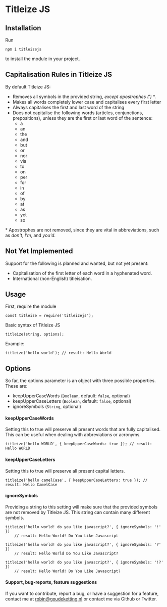 # Titleize JS

## Installation

Run

```
npm i titleizejs
```

to install the module in your project.

## Capitalisation Rules in Titleize JS

By default Titleize JS:

- Removes all symbols in the provided string, _except apostrophes (')_ \*.
- Makes all words completely lower case and capitalises every first letter
- Always capitalises the first and last word of the string
- Does not capitalise the following words (articles, conjunctions, prepositions), unless they are the first or last word of the sentence:
  - a
  - an
  - the
  - and
  - but
  - or
  - nor
  - via
  - to
  - on
  - per
  - for
  - in
  - of
  - by
  - at
  - as
  - yet
  - so

\* Apostrophes are not removed, since they are vital in abbreviations, such as _don't_, _I'm_, and _you'd_.

## Not Yet Implemented

Support for the following is planned and wanted, but not yet present:

- Capitalisation of the first letter of each word in a hyphenated word.
- International (non-English) titleisation.

## Usage

First, require the module

```
const titleize = require('titleizejs');
```

Basic syntax of Titleize JS

```
titleize(string, options);
```

Example:

```
titleize('hello world'); // result: Hello World
```

## Options

So far, the options parameter is an object with three possible properties. These are:

- keepUpperCaseWords (`Boolean`, default: `false`, optional)
- keepUpperCaseLetters (`Boolean`, default: `false`, optional)
- ignoreSymbols (`String`, optional)

#### keepUpperCaseWords

Setting this to true will preserve all present words that are fully capitalised. This can be useful when dealing with abbreviations or acronyms.

```
titleize('hello WORLD', { keepUpperCaseWords: true }); // result: Hello WORLD
```

#### keepUpperCaseLetters

Setting this to true will preserve all present capital letters.

```
titleize('hello camelCase', { keepUpperCaseLetters: true }); // result: Hello CamelCase
```

#### ignoreSymbols

Providing a string to this setting will make sure that the provided symbols are not removed by Titleize JS. This string can contain many different symbols.

```
titleize('hello world! do you like javascript?', { ignoreSymbols: '!' })
    // result: Hello World! Do You Like Javascript

titleize('hello world! do you like javascript?', { ignoreSymbols: '?' })
    // result: Hello World Do You Like Javascript?

titleize('hello world! do you like javascript?', { ignoreSymbols: '!?' })
    // result: Hello World! Do You Like Javascript?
```

#### Support, bug-reports, feature suggestions

If you want to contribute, report a bug, or have a suggestion for a feature, contact me at robin@goudeketting.nl or contact me via Github or Twitter.
